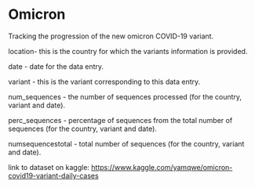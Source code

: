 # Omicron

Tracking the progression of the new omicron COVID-19 variant.

location- this is the country for which the variants information is provided.

date - date for the data entry.

variant - this is the variant corresponding to this data entry.

num_sequences - the number of sequences processed (for the country, variant and date).

perc_sequences - percentage of sequences from the total number of sequences (for the country, variant and date).

numsequencestotal - total number of sequences (for the country, variant and date).

link to dataset on kaggle: https://www.kaggle.com/yamqwe/omicron-covid19-variant-daily-cases
